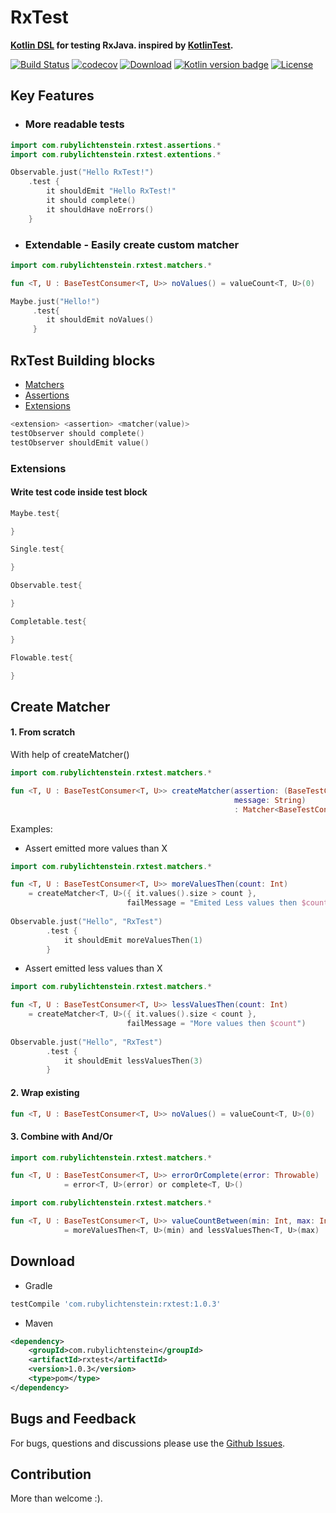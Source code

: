 # RxTest 
__[Kotlin DSL](https://kotlinlang.org/docs/reference/type-safe-builders.html) for testing RxJava. inspired by [KotlinTest](https://github.com/kotlintest/kotlintest).__

[![Build Status](https://travis-ci.org/RubyLichtenstein/RxTest.svg?branch=master)](https://travis-ci.org/RubyLichtenstein/RxTest)
[![codecov](https://codecov.io/gh/RubyLichtenstein/RxTest/branch/master/graph/badge.svg)](https://codecov.io/gh/RubyLichtenstein/RxTest)
[![Download](https://api.bintray.com/packages/rubylichtenstein/RxTest/com.rubylichtenstein.rxtest/images/download.svg)](https://bintray.com/rubylichtenstein/RxTest/com.rubylichtenstein.rxtest/_latestVersion)
[![Kotlin version badge](https://img.shields.io/badge/kotlin-1.2.10-blue.svg)](http://kotlinlang.org/)
[![License](https://img.shields.io/badge/License-Apache%202.0-blue.svg)](http://www.apache.org/licenses/LICENSE-2.0)

## Key Features
- ### More readable tests
```kotlin
import com.rubylichtenstein.rxtest.assertions.*
import com.rubylichtenstein.rxtest.extentions.*

Observable.just("Hello RxTest!")
    .test {
        it shouldEmit "Hello RxTest!"
        it should complete()
        it shouldHave noErrors()
    }
```

- ### Extendable - Easily create custom matcher
```kotlin
import com.rubylichtenstein.rxtest.matchers.*

fun <T, U : BaseTestConsumer<T, U>> noValues() = valueCount<T, U>(0)

Maybe.just("Hello!")
     .test{
        it shouldEmit noValues()
     }
```

## RxTest Building blocks

 - [Matchers](https://github.com/RubyLichtenstein/RxTest/wiki/Matchers)
 - [Assertions](https://github.com/RubyLichtenstein/RxTest/wiki/Assertions)
 - [Extensions](https://github.com/RubyLichtenstein/RxTest/wiki/Extensions)    

```kotlin
<extension> <assertion> <matcher(value)>
testObserver should complete()
testObserver shouldEmit value()
``` 

### Extensions
#### Write test code inside test block 

```kotlin
Maybe.test{

}
```

```kotlin
Single.test{

}
```

```kotlin
Observable.test{

}
```

```kotlin
Completable.test{

}
```

```kotlin
Flowable.test{

}
```
 
## Create Matcher

#### 1. From scratch
With help of createMatcher()

```kotlin
import com.rubylichtenstein.rxtest.matchers.*

fun <T, U : BaseTestConsumer<T, U>> createMatcher(assertion: (BaseTestConsumer<T, U>) -> Boolean,      
                                                  message: String)
                                                  : Matcher<BaseTestConsumer<T, U>>
```
Examples:
- Assert emitted more values than X
```kotlin
import com.rubylichtenstein.rxtest.matchers.*

fun <T, U : BaseTestConsumer<T, U>> moreValuesThen(count: Int)
    = createMatcher<T, U>({ it.values().size > count },
                          failMessage = "Emited Less values then $count")
                          
Observable.just("Hello", "RxTest")
        .test {
            it shouldEmit moreValuesThen(1)
        }                          
```
- Assert emitted less values than X
```kotlin
import com.rubylichtenstein.rxtest.matchers.*

fun <T, U : BaseTestConsumer<T, U>> lessValuesThen(count: Int)
    = createMatcher<T, U>({ it.values().size < count },
                          failMessage = "More values then $count")    
                          
Observable.just("Hello", "RxTest")
        .test {
            it shouldEmit lessValuesThen(3)
        }                             
```

#### 2. Wrap existing
```kotlin
fun <T, U : BaseTestConsumer<T, U>> noValues() = valueCount<T, U>(0)
```

#### 3. Combine with And/Or
```kotlin
import com.rubylichtenstein.rxtest.matchers.*

fun <T, U : BaseTestConsumer<T, U>> errorOrComplete(error: Throwable)
            = error<T, U>(error) or complete<T, U>()
```
```kotlin
import com.rubylichtenstein.rxtest.matchers.*

fun <T, U : BaseTestConsumer<T, U>> valueCountBetween(min: Int, max: Int) 
            = moreValuesThen<T, U>(min) and lessValuesThen<T, U>(max)

```

## Download
- Gradle
```groovy
testCompile 'com.rubylichtenstein:rxtest:1.0.3'
```

- Maven
```xml
<dependency>
    <groupId>com.rubylichtenstein</groupId>
    <artifactId>rxtest</artifactId>
    <version>1.0.3</version>
    <type>pom</type>
</dependency>
```
## Bugs and Feedback

For bugs, questions and discussions please use the [Github Issues](https://github.com/RubyLichtenstein/RxTest/issues).

## Contribution 

More than welcome :).


